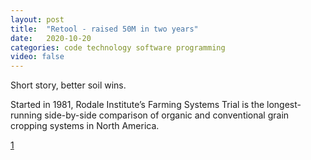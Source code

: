 ```yaml
---
layout: post
title:  "Retool - raised 50M in two years"
date:   2020-10-20
categories: code technology software programming
video: false
---
```


Short story, better soil wins.

Started in 1981, Rodale Institute’s Farming Systems Trial is the longest-running side-by-side comparison of organic and conventional grain cropping systems in North America.

[1]

[1]: //retool.com/
